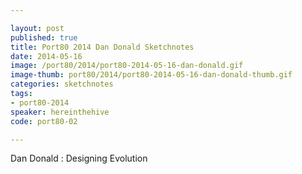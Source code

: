 ```yaml
---

layout: post
published: true
title: Port80 2014 Dan Donald Sketchnotes
date: 2014-05-16
image: /port80/2014/port80-2014-05-16-dan-donald.gif
image-thumb: port80/2014/port80-2014-05-16-dan-donald-thumb.gif
categories: sketchnotes
tags:
- port80-2014
speaker: hereinthehive
code: port80-02

---
```


Dan Donald : Designing Evolution